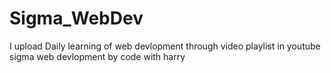 # Sigma_WebDev
 I upload Daily learning of web devlopment through video playlist in youtube sigma web devlopment by code with harry
